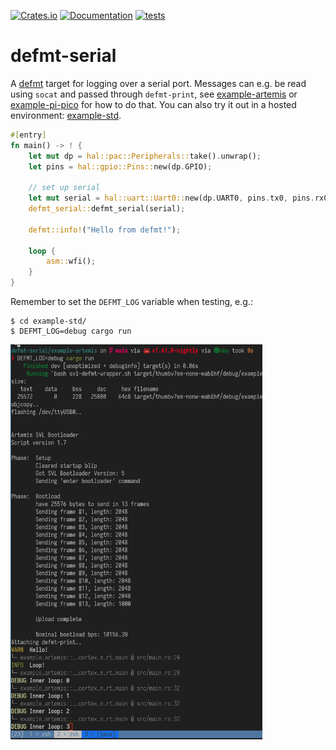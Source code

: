 [![Crates.io](https://img.shields.io/crates/v/defmt-serial.svg)](https://crates.io/crates/defmt-serial)
[![Documentation](https://docs.rs/defmt-serial/badge.svg)](https://docs.rs/defmt-serial/)
[![tests](https://github.com/gauteh/defmt-serial/actions/workflows/rust.yml/badge.svg)](https://github.com/gauteh/defmt-serial/actions/workflows/rust.yml)

# defmt-serial

A [defmt](https://github.com/knurling-rs/defmt) target for logging over a serial
port. Messages can e.g. be read using `socat` and passed through `defmt-print`,
see [example-artemis](example-artemis) or [example-pi-pico](example-pi-pico) for how to do that. You can also try it out in a hosted environment: [example-std](example-std).

```rust
#[entry]
fn main() -> ! {
    let mut dp = hal::pac::Peripherals::take().unwrap();
    let pins = hal::gpio::Pins::new(dp.GPIO);

    // set up serial
    let mut serial = hal::uart::Uart0::new(dp.UART0, pins.tx0, pins.rx0);
    defmt_serial::defmt_serial(serial);

    defmt::info!("Hello from defmt!");

    loop {
        asm::wfi();
    }
}
```

Remember to set the `DEFMT_LOG` variable when testing, e.g.:

```
$ cd example-std/
$ DEFMT_LOG=debug cargo run
```

<img src="example-defmt-serial.png" width="80%"></img>

